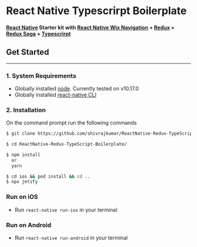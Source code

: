 # React Native Typescrirpt Boilerplate

#### [React Native](https://facebook.github.io/react-native/)  Starter kit with [React Native Wix Navigation](https://wix.github.io/react-native-navigation/#/) + [Redux](https://redux.js.org/) + [Redux Saga](https://github.com/redux-saga/redux-saga) + [Typescrirpt](https://www.typescriptlang.org/docs/home.html) 

## Get Started 
---
### 1. System Requirements 

- Globally installed [node](https://nodejs.org/en/). Currently tested on v10.17.0
- Globally installed [react-native CLI](https://facebook.github.io/react-native/docs/getting-started.html)


### 2. Installation

On the command prompt run the following commands

```sh
$ git clone https://github.com/shivrajkumar/ReactNative-Redux-TypeScript-Boilerplate.git

$ cd ReactNative-Redux-TypeScript-Boilerplate/

$ npm install
  or
  yarn

$ cd ios && pod install && cd ..
$ npx jetify
```

### Run on iOS

- Run `react-native run-ios` in your terminal

### Run on Android

- Run `react-native run-android` in your terminal

